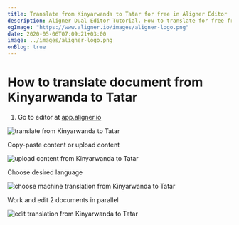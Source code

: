 ```yaml
---
title: Translate from Kinyarwanda to Tatar for free in Aligner Editor
description: Aligner Dual Editor Tutorial. How to translate for free from Kinyarwanda to Tatar. Aligner is multilingual document management platform. 
ogImage: "https://www.aligner.io/images/aligner-logo.png"
date: 2020-05-06T07:09:21+03:00
image: ../images/aligner-logo.png
onBlog: true
---
```


# How to translate document from Kinyarwanda to Tatar

1. Go to editor at [app.aligner.io](https://app.aligner.io "Aligner App web page")

![translate from Kinyarwanda to Tatar](../aligner-blank-editor.png "translate from Kinyarwanda to Tatar")

Copy-paste content or upload content

![upload content from Kinyarwanda to Tatar](../aligner-uploaded-document.png "upload content from Kinyarwanda to Tatar")

Choose desired language

![choose machine translation from Kinyarwanda to Tatar](../aligner-language-dropdown.png "choose machine translation from Kinyarwanda to Tatar")

Work and edit 2 documents in parallel

![edit translation from Kinyarwanda to Tatar](../aligner-double-sitded-editor.png "edit translation from Kinyarwanda to Tatar")


